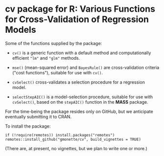 # cv package for R: Various Functions for Cross-Validation of Regression Models

Some of the functions supplied by the package:

* `cv()` is a generic function with a default method and 
computationally efficient `"lm"` and `"glm"` methods. 

* `mse()` (mean-squared error) and `BayesRule()` are cross-validation
criteria ("cost functions"), suitable for use with `cv()`.

* `cvSelect()` cross-validates a selection procedure for a regression
model. 

* `selectStepAIC()` is a model-selection procedure, suitable for
use with `cvSelect()`, based on the `stepAIC()` function in the **MASS** 
package.

For the time-being the package resides only on GitHub, but we anticipate
eventually submitting it to CRAN.

To install the package:

```
if (!require(remotes)) install.packages("remotes")
remotes::install_github("gmonette/cv", build_vignettes = TRUE)
```

(There are, at present, no vignettes, but we plan to write one or more.)

